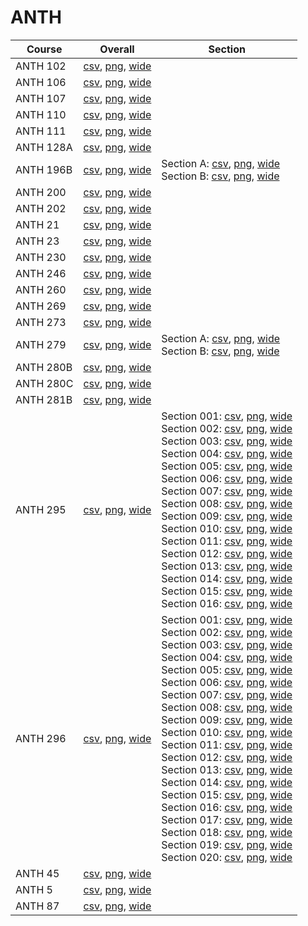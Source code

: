 # ANTH

| Course | Overall | Section |
| ------ | ------- | ------- |
| ANTH 102 | [csv](https://github.com/UCSD-Historical-Enrollment-Data/2024Winter/blob/main/overall/ANTH%20102.csv), [png](https://raw.githubusercontent.com/UCSD-Historical-Enrollment-Data/2024Winter/main/plot_overall/ANTH%20102.png), [wide](https://raw.githubusercontent.com/UCSD-Historical-Enrollment-Data/2024Winter/main/plot_overall_wide/ANTH%20102.png) |  |
| ANTH 106 | [csv](https://github.com/UCSD-Historical-Enrollment-Data/2024Winter/blob/main/overall/ANTH%20106.csv), [png](https://raw.githubusercontent.com/UCSD-Historical-Enrollment-Data/2024Winter/main/plot_overall/ANTH%20106.png), [wide](https://raw.githubusercontent.com/UCSD-Historical-Enrollment-Data/2024Winter/main/plot_overall_wide/ANTH%20106.png) |  |
| ANTH 107 | [csv](https://github.com/UCSD-Historical-Enrollment-Data/2024Winter/blob/main/overall/ANTH%20107.csv), [png](https://raw.githubusercontent.com/UCSD-Historical-Enrollment-Data/2024Winter/main/plot_overall/ANTH%20107.png), [wide](https://raw.githubusercontent.com/UCSD-Historical-Enrollment-Data/2024Winter/main/plot_overall_wide/ANTH%20107.png) |  |
| ANTH 110 | [csv](https://github.com/UCSD-Historical-Enrollment-Data/2024Winter/blob/main/overall/ANTH%20110.csv), [png](https://raw.githubusercontent.com/UCSD-Historical-Enrollment-Data/2024Winter/main/plot_overall/ANTH%20110.png), [wide](https://raw.githubusercontent.com/UCSD-Historical-Enrollment-Data/2024Winter/main/plot_overall_wide/ANTH%20110.png) |  |
| ANTH 111 | [csv](https://github.com/UCSD-Historical-Enrollment-Data/2024Winter/blob/main/overall/ANTH%20111.csv), [png](https://raw.githubusercontent.com/UCSD-Historical-Enrollment-Data/2024Winter/main/plot_overall/ANTH%20111.png), [wide](https://raw.githubusercontent.com/UCSD-Historical-Enrollment-Data/2024Winter/main/plot_overall_wide/ANTH%20111.png) |  |
| ANTH 128A | [csv](https://github.com/UCSD-Historical-Enrollment-Data/2024Winter/blob/main/overall/ANTH%20128A.csv), [png](https://raw.githubusercontent.com/UCSD-Historical-Enrollment-Data/2024Winter/main/plot_overall/ANTH%20128A.png), [wide](https://raw.githubusercontent.com/UCSD-Historical-Enrollment-Data/2024Winter/main/plot_overall_wide/ANTH%20128A.png) |  |
| ANTH 196B | [csv](https://github.com/UCSD-Historical-Enrollment-Data/2024Winter/blob/main/overall/ANTH%20196B.csv), [png](https://raw.githubusercontent.com/UCSD-Historical-Enrollment-Data/2024Winter/main/plot_overall/ANTH%20196B.png), [wide](https://raw.githubusercontent.com/UCSD-Historical-Enrollment-Data/2024Winter/main/plot_overall_wide/ANTH%20196B.png) | Section A: [csv](https://github.com/UCSD-Historical-Enrollment-Data/2024Winter/blob/main/section/ANTH%20196B_A.csv), [png](https://raw.githubusercontent.com/UCSD-Historical-Enrollment-Data/2024Winter/main/plot_section/ANTH%20196B_A.png), [wide](https://raw.githubusercontent.com/UCSD-Historical-Enrollment-Data/2024Winter/main/plot_section_wide/ANTH%20196B_A.png)<br>Section B: [csv](https://github.com/UCSD-Historical-Enrollment-Data/2024Winter/blob/main/section/ANTH%20196B_B.csv), [png](https://raw.githubusercontent.com/UCSD-Historical-Enrollment-Data/2024Winter/main/plot_section/ANTH%20196B_B.png), [wide](https://raw.githubusercontent.com/UCSD-Historical-Enrollment-Data/2024Winter/main/plot_section_wide/ANTH%20196B_B.png) |
| ANTH 200 | [csv](https://github.com/UCSD-Historical-Enrollment-Data/2024Winter/blob/main/overall/ANTH%20200.csv), [png](https://raw.githubusercontent.com/UCSD-Historical-Enrollment-Data/2024Winter/main/plot_overall/ANTH%20200.png), [wide](https://raw.githubusercontent.com/UCSD-Historical-Enrollment-Data/2024Winter/main/plot_overall_wide/ANTH%20200.png) |  |
| ANTH 202 | [csv](https://github.com/UCSD-Historical-Enrollment-Data/2024Winter/blob/main/overall/ANTH%20202.csv), [png](https://raw.githubusercontent.com/UCSD-Historical-Enrollment-Data/2024Winter/main/plot_overall/ANTH%20202.png), [wide](https://raw.githubusercontent.com/UCSD-Historical-Enrollment-Data/2024Winter/main/plot_overall_wide/ANTH%20202.png) |  |
| ANTH 21 | [csv](https://github.com/UCSD-Historical-Enrollment-Data/2024Winter/blob/main/overall/ANTH%2021.csv), [png](https://raw.githubusercontent.com/UCSD-Historical-Enrollment-Data/2024Winter/main/plot_overall/ANTH%2021.png), [wide](https://raw.githubusercontent.com/UCSD-Historical-Enrollment-Data/2024Winter/main/plot_overall_wide/ANTH%2021.png) |  |
| ANTH 23 | [csv](https://github.com/UCSD-Historical-Enrollment-Data/2024Winter/blob/main/overall/ANTH%2023.csv), [png](https://raw.githubusercontent.com/UCSD-Historical-Enrollment-Data/2024Winter/main/plot_overall/ANTH%2023.png), [wide](https://raw.githubusercontent.com/UCSD-Historical-Enrollment-Data/2024Winter/main/plot_overall_wide/ANTH%2023.png) |  |
| ANTH 230 | [csv](https://github.com/UCSD-Historical-Enrollment-Data/2024Winter/blob/main/overall/ANTH%20230.csv), [png](https://raw.githubusercontent.com/UCSD-Historical-Enrollment-Data/2024Winter/main/plot_overall/ANTH%20230.png), [wide](https://raw.githubusercontent.com/UCSD-Historical-Enrollment-Data/2024Winter/main/plot_overall_wide/ANTH%20230.png) |  |
| ANTH 246 | [csv](https://github.com/UCSD-Historical-Enrollment-Data/2024Winter/blob/main/overall/ANTH%20246.csv), [png](https://raw.githubusercontent.com/UCSD-Historical-Enrollment-Data/2024Winter/main/plot_overall/ANTH%20246.png), [wide](https://raw.githubusercontent.com/UCSD-Historical-Enrollment-Data/2024Winter/main/plot_overall_wide/ANTH%20246.png) |  |
| ANTH 260 | [csv](https://github.com/UCSD-Historical-Enrollment-Data/2024Winter/blob/main/overall/ANTH%20260.csv), [png](https://raw.githubusercontent.com/UCSD-Historical-Enrollment-Data/2024Winter/main/plot_overall/ANTH%20260.png), [wide](https://raw.githubusercontent.com/UCSD-Historical-Enrollment-Data/2024Winter/main/plot_overall_wide/ANTH%20260.png) |  |
| ANTH 269 | [csv](https://github.com/UCSD-Historical-Enrollment-Data/2024Winter/blob/main/overall/ANTH%20269.csv), [png](https://raw.githubusercontent.com/UCSD-Historical-Enrollment-Data/2024Winter/main/plot_overall/ANTH%20269.png), [wide](https://raw.githubusercontent.com/UCSD-Historical-Enrollment-Data/2024Winter/main/plot_overall_wide/ANTH%20269.png) |  |
| ANTH 273 | [csv](https://github.com/UCSD-Historical-Enrollment-Data/2024Winter/blob/main/overall/ANTH%20273.csv), [png](https://raw.githubusercontent.com/UCSD-Historical-Enrollment-Data/2024Winter/main/plot_overall/ANTH%20273.png), [wide](https://raw.githubusercontent.com/UCSD-Historical-Enrollment-Data/2024Winter/main/plot_overall_wide/ANTH%20273.png) |  |
| ANTH 279 | [csv](https://github.com/UCSD-Historical-Enrollment-Data/2024Winter/blob/main/overall/ANTH%20279.csv), [png](https://raw.githubusercontent.com/UCSD-Historical-Enrollment-Data/2024Winter/main/plot_overall/ANTH%20279.png), [wide](https://raw.githubusercontent.com/UCSD-Historical-Enrollment-Data/2024Winter/main/plot_overall_wide/ANTH%20279.png) | Section A: [csv](https://github.com/UCSD-Historical-Enrollment-Data/2024Winter/blob/main/section/ANTH%20279_A.csv), [png](https://raw.githubusercontent.com/UCSD-Historical-Enrollment-Data/2024Winter/main/plot_section/ANTH%20279_A.png), [wide](https://raw.githubusercontent.com/UCSD-Historical-Enrollment-Data/2024Winter/main/plot_section_wide/ANTH%20279_A.png)<br>Section B: [csv](https://github.com/UCSD-Historical-Enrollment-Data/2024Winter/blob/main/section/ANTH%20279_B.csv), [png](https://raw.githubusercontent.com/UCSD-Historical-Enrollment-Data/2024Winter/main/plot_section/ANTH%20279_B.png), [wide](https://raw.githubusercontent.com/UCSD-Historical-Enrollment-Data/2024Winter/main/plot_section_wide/ANTH%20279_B.png) |
| ANTH 280B | [csv](https://github.com/UCSD-Historical-Enrollment-Data/2024Winter/blob/main/overall/ANTH%20280B.csv), [png](https://raw.githubusercontent.com/UCSD-Historical-Enrollment-Data/2024Winter/main/plot_overall/ANTH%20280B.png), [wide](https://raw.githubusercontent.com/UCSD-Historical-Enrollment-Data/2024Winter/main/plot_overall_wide/ANTH%20280B.png) |  |
| ANTH 280C | [csv](https://github.com/UCSD-Historical-Enrollment-Data/2024Winter/blob/main/overall/ANTH%20280C.csv), [png](https://raw.githubusercontent.com/UCSD-Historical-Enrollment-Data/2024Winter/main/plot_overall/ANTH%20280C.png), [wide](https://raw.githubusercontent.com/UCSD-Historical-Enrollment-Data/2024Winter/main/plot_overall_wide/ANTH%20280C.png) |  |
| ANTH 281B | [csv](https://github.com/UCSD-Historical-Enrollment-Data/2024Winter/blob/main/overall/ANTH%20281B.csv), [png](https://raw.githubusercontent.com/UCSD-Historical-Enrollment-Data/2024Winter/main/plot_overall/ANTH%20281B.png), [wide](https://raw.githubusercontent.com/UCSD-Historical-Enrollment-Data/2024Winter/main/plot_overall_wide/ANTH%20281B.png) |  |
| ANTH 295 | [csv](https://github.com/UCSD-Historical-Enrollment-Data/2024Winter/blob/main/overall/ANTH%20295.csv), [png](https://raw.githubusercontent.com/UCSD-Historical-Enrollment-Data/2024Winter/main/plot_overall/ANTH%20295.png), [wide](https://raw.githubusercontent.com/UCSD-Historical-Enrollment-Data/2024Winter/main/plot_overall_wide/ANTH%20295.png) | Section 001: [csv](https://github.com/UCSD-Historical-Enrollment-Data/2024Winter/blob/main/section/ANTH%20295_001.csv), [png](https://raw.githubusercontent.com/UCSD-Historical-Enrollment-Data/2024Winter/main/plot_section/ANTH%20295_001.png), [wide](https://raw.githubusercontent.com/UCSD-Historical-Enrollment-Data/2024Winter/main/plot_section_wide/ANTH%20295_001.png)<br>Section 002: [csv](https://github.com/UCSD-Historical-Enrollment-Data/2024Winter/blob/main/section/ANTH%20295_002.csv), [png](https://raw.githubusercontent.com/UCSD-Historical-Enrollment-Data/2024Winter/main/plot_section/ANTH%20295_002.png), [wide](https://raw.githubusercontent.com/UCSD-Historical-Enrollment-Data/2024Winter/main/plot_section_wide/ANTH%20295_002.png)<br>Section 003: [csv](https://github.com/UCSD-Historical-Enrollment-Data/2024Winter/blob/main/section/ANTH%20295_003.csv), [png](https://raw.githubusercontent.com/UCSD-Historical-Enrollment-Data/2024Winter/main/plot_section/ANTH%20295_003.png), [wide](https://raw.githubusercontent.com/UCSD-Historical-Enrollment-Data/2024Winter/main/plot_section_wide/ANTH%20295_003.png)<br>Section 004: [csv](https://github.com/UCSD-Historical-Enrollment-Data/2024Winter/blob/main/section/ANTH%20295_004.csv), [png](https://raw.githubusercontent.com/UCSD-Historical-Enrollment-Data/2024Winter/main/plot_section/ANTH%20295_004.png), [wide](https://raw.githubusercontent.com/UCSD-Historical-Enrollment-Data/2024Winter/main/plot_section_wide/ANTH%20295_004.png)<br>Section 005: [csv](https://github.com/UCSD-Historical-Enrollment-Data/2024Winter/blob/main/section/ANTH%20295_005.csv), [png](https://raw.githubusercontent.com/UCSD-Historical-Enrollment-Data/2024Winter/main/plot_section/ANTH%20295_005.png), [wide](https://raw.githubusercontent.com/UCSD-Historical-Enrollment-Data/2024Winter/main/plot_section_wide/ANTH%20295_005.png)<br>Section 006: [csv](https://github.com/UCSD-Historical-Enrollment-Data/2024Winter/blob/main/section/ANTH%20295_006.csv), [png](https://raw.githubusercontent.com/UCSD-Historical-Enrollment-Data/2024Winter/main/plot_section/ANTH%20295_006.png), [wide](https://raw.githubusercontent.com/UCSD-Historical-Enrollment-Data/2024Winter/main/plot_section_wide/ANTH%20295_006.png)<br>Section 007: [csv](https://github.com/UCSD-Historical-Enrollment-Data/2024Winter/blob/main/section/ANTH%20295_007.csv), [png](https://raw.githubusercontent.com/UCSD-Historical-Enrollment-Data/2024Winter/main/plot_section/ANTH%20295_007.png), [wide](https://raw.githubusercontent.com/UCSD-Historical-Enrollment-Data/2024Winter/main/plot_section_wide/ANTH%20295_007.png)<br>Section 008: [csv](https://github.com/UCSD-Historical-Enrollment-Data/2024Winter/blob/main/section/ANTH%20295_008.csv), [png](https://raw.githubusercontent.com/UCSD-Historical-Enrollment-Data/2024Winter/main/plot_section/ANTH%20295_008.png), [wide](https://raw.githubusercontent.com/UCSD-Historical-Enrollment-Data/2024Winter/main/plot_section_wide/ANTH%20295_008.png)<br>Section 009: [csv](https://github.com/UCSD-Historical-Enrollment-Data/2024Winter/blob/main/section/ANTH%20295_009.csv), [png](https://raw.githubusercontent.com/UCSD-Historical-Enrollment-Data/2024Winter/main/plot_section/ANTH%20295_009.png), [wide](https://raw.githubusercontent.com/UCSD-Historical-Enrollment-Data/2024Winter/main/plot_section_wide/ANTH%20295_009.png)<br>Section 010: [csv](https://github.com/UCSD-Historical-Enrollment-Data/2024Winter/blob/main/section/ANTH%20295_010.csv), [png](https://raw.githubusercontent.com/UCSD-Historical-Enrollment-Data/2024Winter/main/plot_section/ANTH%20295_010.png), [wide](https://raw.githubusercontent.com/UCSD-Historical-Enrollment-Data/2024Winter/main/plot_section_wide/ANTH%20295_010.png)<br>Section 011: [csv](https://github.com/UCSD-Historical-Enrollment-Data/2024Winter/blob/main/section/ANTH%20295_011.csv), [png](https://raw.githubusercontent.com/UCSD-Historical-Enrollment-Data/2024Winter/main/plot_section/ANTH%20295_011.png), [wide](https://raw.githubusercontent.com/UCSD-Historical-Enrollment-Data/2024Winter/main/plot_section_wide/ANTH%20295_011.png)<br>Section 012: [csv](https://github.com/UCSD-Historical-Enrollment-Data/2024Winter/blob/main/section/ANTH%20295_012.csv), [png](https://raw.githubusercontent.com/UCSD-Historical-Enrollment-Data/2024Winter/main/plot_section/ANTH%20295_012.png), [wide](https://raw.githubusercontent.com/UCSD-Historical-Enrollment-Data/2024Winter/main/plot_section_wide/ANTH%20295_012.png)<br>Section 013: [csv](https://github.com/UCSD-Historical-Enrollment-Data/2024Winter/blob/main/section/ANTH%20295_013.csv), [png](https://raw.githubusercontent.com/UCSD-Historical-Enrollment-Data/2024Winter/main/plot_section/ANTH%20295_013.png), [wide](https://raw.githubusercontent.com/UCSD-Historical-Enrollment-Data/2024Winter/main/plot_section_wide/ANTH%20295_013.png)<br>Section 014: [csv](https://github.com/UCSD-Historical-Enrollment-Data/2024Winter/blob/main/section/ANTH%20295_014.csv), [png](https://raw.githubusercontent.com/UCSD-Historical-Enrollment-Data/2024Winter/main/plot_section/ANTH%20295_014.png), [wide](https://raw.githubusercontent.com/UCSD-Historical-Enrollment-Data/2024Winter/main/plot_section_wide/ANTH%20295_014.png)<br>Section 015: [csv](https://github.com/UCSD-Historical-Enrollment-Data/2024Winter/blob/main/section/ANTH%20295_015.csv), [png](https://raw.githubusercontent.com/UCSD-Historical-Enrollment-Data/2024Winter/main/plot_section/ANTH%20295_015.png), [wide](https://raw.githubusercontent.com/UCSD-Historical-Enrollment-Data/2024Winter/main/plot_section_wide/ANTH%20295_015.png)<br>Section 016: [csv](https://github.com/UCSD-Historical-Enrollment-Data/2024Winter/blob/main/section/ANTH%20295_016.csv), [png](https://raw.githubusercontent.com/UCSD-Historical-Enrollment-Data/2024Winter/main/plot_section/ANTH%20295_016.png), [wide](https://raw.githubusercontent.com/UCSD-Historical-Enrollment-Data/2024Winter/main/plot_section_wide/ANTH%20295_016.png) |
| ANTH 296 | [csv](https://github.com/UCSD-Historical-Enrollment-Data/2024Winter/blob/main/overall/ANTH%20296.csv), [png](https://raw.githubusercontent.com/UCSD-Historical-Enrollment-Data/2024Winter/main/plot_overall/ANTH%20296.png), [wide](https://raw.githubusercontent.com/UCSD-Historical-Enrollment-Data/2024Winter/main/plot_overall_wide/ANTH%20296.png) | Section 001: [csv](https://github.com/UCSD-Historical-Enrollment-Data/2024Winter/blob/main/section/ANTH%20296_001.csv), [png](https://raw.githubusercontent.com/UCSD-Historical-Enrollment-Data/2024Winter/main/plot_section/ANTH%20296_001.png), [wide](https://raw.githubusercontent.com/UCSD-Historical-Enrollment-Data/2024Winter/main/plot_section_wide/ANTH%20296_001.png)<br>Section 002: [csv](https://github.com/UCSD-Historical-Enrollment-Data/2024Winter/blob/main/section/ANTH%20296_002.csv), [png](https://raw.githubusercontent.com/UCSD-Historical-Enrollment-Data/2024Winter/main/plot_section/ANTH%20296_002.png), [wide](https://raw.githubusercontent.com/UCSD-Historical-Enrollment-Data/2024Winter/main/plot_section_wide/ANTH%20296_002.png)<br>Section 003: [csv](https://github.com/UCSD-Historical-Enrollment-Data/2024Winter/blob/main/section/ANTH%20296_003.csv), [png](https://raw.githubusercontent.com/UCSD-Historical-Enrollment-Data/2024Winter/main/plot_section/ANTH%20296_003.png), [wide](https://raw.githubusercontent.com/UCSD-Historical-Enrollment-Data/2024Winter/main/plot_section_wide/ANTH%20296_003.png)<br>Section 004: [csv](https://github.com/UCSD-Historical-Enrollment-Data/2024Winter/blob/main/section/ANTH%20296_004.csv), [png](https://raw.githubusercontent.com/UCSD-Historical-Enrollment-Data/2024Winter/main/plot_section/ANTH%20296_004.png), [wide](https://raw.githubusercontent.com/UCSD-Historical-Enrollment-Data/2024Winter/main/plot_section_wide/ANTH%20296_004.png)<br>Section 005: [csv](https://github.com/UCSD-Historical-Enrollment-Data/2024Winter/blob/main/section/ANTH%20296_005.csv), [png](https://raw.githubusercontent.com/UCSD-Historical-Enrollment-Data/2024Winter/main/plot_section/ANTH%20296_005.png), [wide](https://raw.githubusercontent.com/UCSD-Historical-Enrollment-Data/2024Winter/main/plot_section_wide/ANTH%20296_005.png)<br>Section 006: [csv](https://github.com/UCSD-Historical-Enrollment-Data/2024Winter/blob/main/section/ANTH%20296_006.csv), [png](https://raw.githubusercontent.com/UCSD-Historical-Enrollment-Data/2024Winter/main/plot_section/ANTH%20296_006.png), [wide](https://raw.githubusercontent.com/UCSD-Historical-Enrollment-Data/2024Winter/main/plot_section_wide/ANTH%20296_006.png)<br>Section 007: [csv](https://github.com/UCSD-Historical-Enrollment-Data/2024Winter/blob/main/section/ANTH%20296_007.csv), [png](https://raw.githubusercontent.com/UCSD-Historical-Enrollment-Data/2024Winter/main/plot_section/ANTH%20296_007.png), [wide](https://raw.githubusercontent.com/UCSD-Historical-Enrollment-Data/2024Winter/main/plot_section_wide/ANTH%20296_007.png)<br>Section 008: [csv](https://github.com/UCSD-Historical-Enrollment-Data/2024Winter/blob/main/section/ANTH%20296_008.csv), [png](https://raw.githubusercontent.com/UCSD-Historical-Enrollment-Data/2024Winter/main/plot_section/ANTH%20296_008.png), [wide](https://raw.githubusercontent.com/UCSD-Historical-Enrollment-Data/2024Winter/main/plot_section_wide/ANTH%20296_008.png)<br>Section 009: [csv](https://github.com/UCSD-Historical-Enrollment-Data/2024Winter/blob/main/section/ANTH%20296_009.csv), [png](https://raw.githubusercontent.com/UCSD-Historical-Enrollment-Data/2024Winter/main/plot_section/ANTH%20296_009.png), [wide](https://raw.githubusercontent.com/UCSD-Historical-Enrollment-Data/2024Winter/main/plot_section_wide/ANTH%20296_009.png)<br>Section 010: [csv](https://github.com/UCSD-Historical-Enrollment-Data/2024Winter/blob/main/section/ANTH%20296_010.csv), [png](https://raw.githubusercontent.com/UCSD-Historical-Enrollment-Data/2024Winter/main/plot_section/ANTH%20296_010.png), [wide](https://raw.githubusercontent.com/UCSD-Historical-Enrollment-Data/2024Winter/main/plot_section_wide/ANTH%20296_010.png)<br>Section 011: [csv](https://github.com/UCSD-Historical-Enrollment-Data/2024Winter/blob/main/section/ANTH%20296_011.csv), [png](https://raw.githubusercontent.com/UCSD-Historical-Enrollment-Data/2024Winter/main/plot_section/ANTH%20296_011.png), [wide](https://raw.githubusercontent.com/UCSD-Historical-Enrollment-Data/2024Winter/main/plot_section_wide/ANTH%20296_011.png)<br>Section 012: [csv](https://github.com/UCSD-Historical-Enrollment-Data/2024Winter/blob/main/section/ANTH%20296_012.csv), [png](https://raw.githubusercontent.com/UCSD-Historical-Enrollment-Data/2024Winter/main/plot_section/ANTH%20296_012.png), [wide](https://raw.githubusercontent.com/UCSD-Historical-Enrollment-Data/2024Winter/main/plot_section_wide/ANTH%20296_012.png)<br>Section 013: [csv](https://github.com/UCSD-Historical-Enrollment-Data/2024Winter/blob/main/section/ANTH%20296_013.csv), [png](https://raw.githubusercontent.com/UCSD-Historical-Enrollment-Data/2024Winter/main/plot_section/ANTH%20296_013.png), [wide](https://raw.githubusercontent.com/UCSD-Historical-Enrollment-Data/2024Winter/main/plot_section_wide/ANTH%20296_013.png)<br>Section 014: [csv](https://github.com/UCSD-Historical-Enrollment-Data/2024Winter/blob/main/section/ANTH%20296_014.csv), [png](https://raw.githubusercontent.com/UCSD-Historical-Enrollment-Data/2024Winter/main/plot_section/ANTH%20296_014.png), [wide](https://raw.githubusercontent.com/UCSD-Historical-Enrollment-Data/2024Winter/main/plot_section_wide/ANTH%20296_014.png)<br>Section 015: [csv](https://github.com/UCSD-Historical-Enrollment-Data/2024Winter/blob/main/section/ANTH%20296_015.csv), [png](https://raw.githubusercontent.com/UCSD-Historical-Enrollment-Data/2024Winter/main/plot_section/ANTH%20296_015.png), [wide](https://raw.githubusercontent.com/UCSD-Historical-Enrollment-Data/2024Winter/main/plot_section_wide/ANTH%20296_015.png)<br>Section 016: [csv](https://github.com/UCSD-Historical-Enrollment-Data/2024Winter/blob/main/section/ANTH%20296_016.csv), [png](https://raw.githubusercontent.com/UCSD-Historical-Enrollment-Data/2024Winter/main/plot_section/ANTH%20296_016.png), [wide](https://raw.githubusercontent.com/UCSD-Historical-Enrollment-Data/2024Winter/main/plot_section_wide/ANTH%20296_016.png)<br>Section 017: [csv](https://github.com/UCSD-Historical-Enrollment-Data/2024Winter/blob/main/section/ANTH%20296_017.csv), [png](https://raw.githubusercontent.com/UCSD-Historical-Enrollment-Data/2024Winter/main/plot_section/ANTH%20296_017.png), [wide](https://raw.githubusercontent.com/UCSD-Historical-Enrollment-Data/2024Winter/main/plot_section_wide/ANTH%20296_017.png)<br>Section 018: [csv](https://github.com/UCSD-Historical-Enrollment-Data/2024Winter/blob/main/section/ANTH%20296_018.csv), [png](https://raw.githubusercontent.com/UCSD-Historical-Enrollment-Data/2024Winter/main/plot_section/ANTH%20296_018.png), [wide](https://raw.githubusercontent.com/UCSD-Historical-Enrollment-Data/2024Winter/main/plot_section_wide/ANTH%20296_018.png)<br>Section 019: [csv](https://github.com/UCSD-Historical-Enrollment-Data/2024Winter/blob/main/section/ANTH%20296_019.csv), [png](https://raw.githubusercontent.com/UCSD-Historical-Enrollment-Data/2024Winter/main/plot_section/ANTH%20296_019.png), [wide](https://raw.githubusercontent.com/UCSD-Historical-Enrollment-Data/2024Winter/main/plot_section_wide/ANTH%20296_019.png)<br>Section 020: [csv](https://github.com/UCSD-Historical-Enrollment-Data/2024Winter/blob/main/section/ANTH%20296_020.csv), [png](https://raw.githubusercontent.com/UCSD-Historical-Enrollment-Data/2024Winter/main/plot_section/ANTH%20296_020.png), [wide](https://raw.githubusercontent.com/UCSD-Historical-Enrollment-Data/2024Winter/main/plot_section_wide/ANTH%20296_020.png) |
| ANTH 45 | [csv](https://github.com/UCSD-Historical-Enrollment-Data/2024Winter/blob/main/overall/ANTH%2045.csv), [png](https://raw.githubusercontent.com/UCSD-Historical-Enrollment-Data/2024Winter/main/plot_overall/ANTH%2045.png), [wide](https://raw.githubusercontent.com/UCSD-Historical-Enrollment-Data/2024Winter/main/plot_overall_wide/ANTH%2045.png) |  |
| ANTH 5 | [csv](https://github.com/UCSD-Historical-Enrollment-Data/2024Winter/blob/main/overall/ANTH%205.csv), [png](https://raw.githubusercontent.com/UCSD-Historical-Enrollment-Data/2024Winter/main/plot_overall/ANTH%205.png), [wide](https://raw.githubusercontent.com/UCSD-Historical-Enrollment-Data/2024Winter/main/plot_overall_wide/ANTH%205.png) |  |
| ANTH 87 | [csv](https://github.com/UCSD-Historical-Enrollment-Data/2024Winter/blob/main/overall/ANTH%2087.csv), [png](https://raw.githubusercontent.com/UCSD-Historical-Enrollment-Data/2024Winter/main/plot_overall/ANTH%2087.png), [wide](https://raw.githubusercontent.com/UCSD-Historical-Enrollment-Data/2024Winter/main/plot_overall_wide/ANTH%2087.png) |  |
